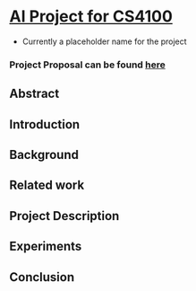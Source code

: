 # [AI Project for CS4100](https://github.com/PaoloLanaro/AI-project)
 - Currently a placeholder name for the project
### Project Proposal can be found [here](./PROPOSAL.md)

## Abstract

## Introduction

## Background

## Related work

## Project Description

## Experiments

## Conclusion
